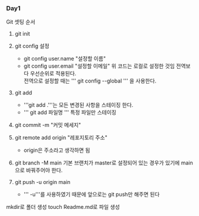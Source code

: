 ### Day1
Git 셋팅 순서
1. git init 
2. git config 설정
    - git config user.name "설정할 이름"
    - git config user.email "설정할 이메일"
    위 코드는 로컬로 설정한 것임 전역보다 우선순위로 적용된다.    
    전역으로 설정할 때는 ''' git config --global ''' 을 사용한다. 
3. git add 
    - '''git add .'''는 모든 변경된 사항을 스테이징 한다. 
    - ''' git add 파일명 ''' 특정 파일만 스테이징
4. git commit -m "커밋 메세지"

5. git remote add origin "레포지토리 주소"
    - origin은 주소라고 생각하면 됨 
6. git branch -M main 
    기본 브랜치가 master로 설정되어 있는 경우가 있기에 main으로 바꿔주어야 한다.
7. git push -u origin main
    - ''' -u'''를 사용하였기 때문에 앞으로는 git push만 해주면 된다
    
mkdir로 폴더 생성 
touch Readme.md로 파일 생성     
